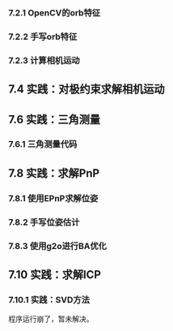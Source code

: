 


### 7.2.1 OpenCV的orb特征

### 7.2.2 手写orb特征

### 7.2.3 计算相机运动

## 7.4 实践：对极约束求解相机运动

## 7.6 实践：三角测量
### 7.6.1 三角测量代码


## 7.8 实践：求解PnP
### 7.8.1 使用EPnP求解位姿

### 7.8.2 手写位姿估计


### 7.8.3 使用g2o进行BA优化

## 7.10 实践：求解ICP
### 7.10.1 实践：SVD方法

程序运行崩了，暂未解决。